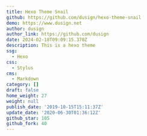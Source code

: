 ```yaml
---
title: Hexo Theme Snail
github: https://github.com/dusign/hexo-theme-snail
demo: https://www.dusign.net
author: dusign
author_link: https://github.com/dusign
date: 2024-02-18T09:09:15.370Z
description: This is a hexo theme
ssg:
  - Hexo
css:
  - Stylus
cms:
  - Markdown
category: []
draft: false
home_weight: 27
weight: null
publish_date: '2019-10-15T15:11:37Z'
update_date: '2020-06-30T01:36:12Z'
github_star: 105
github_fork: 40
---
```

